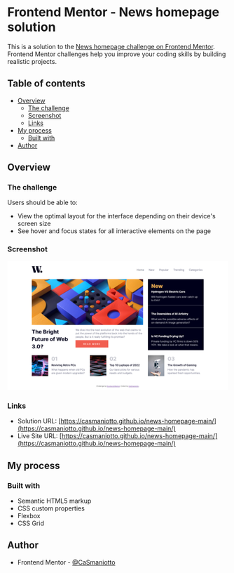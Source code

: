 # Frontend Mentor - News homepage solution

This is a solution to the [News homepage challenge on Frontend Mentor](https://www.frontendmentor.io/challenges/news-homepage-H6SWTa1MFl). Frontend Mentor challenges help you improve your coding skills by building realistic projects. 

## Table of contents

- [Overview](#overview)
  - [The challenge](#the-challenge)
  - [Screenshot](#screenshot)
  - [Links](#links)
- [My process](#my-process)
  - [Built with](#built-with)
- [Author](#author)

## Overview

### The challenge

Users should be able to:

- View the optimal layout for the interface depending on their device's screen size
- See hover and focus states for all interactive elements on the page

### Screenshot

![](./screenshot.png)

### Links

- Solution URL: [https://casmaniotto.github.io/news-homepage-main/](https://casmaniotto.github.io/news-homepage-main/)
- Live Site URL: [https://casmaniotto.github.io/news-homepage-main/](https://casmaniotto.github.io/news-homepage-main/)

## My process

### Built with

- Semantic HTML5 markup
- CSS custom properties
- Flexbox
- CSS Grid

## Author

- Frontend Mentor - [@CaSmaniotto](https://www.frontendmentor.io/profile/CaSmaniotto)